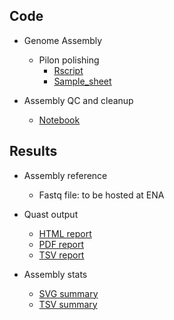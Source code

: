 ## Code

* Genome Assembly
    * Pilon polishing
        * [Rscript](https://github.com/birneylab/MIKK_genome_paper_analysis/tree/master/docs/Individual_assemblies/code/run_iterative_pilon.R)
        * [Sample_sheet](https://github.com/birneylab/MIKK_genome_paper_analysis/tree/master/docs/Individual_assemblies/code/sample_file_list.txt)

* Assembly QC and cleanup
    * [Notebook](https://github.com/birneylab/MIKK_genome_paper_analysis/tree/master/docs/Individual_assemblies/code/individual_assembly_QC_cleanup.ipynb)

## Results

* Assembly reference
    * Fastq file: to be hosted at ENA

* Quast output
    * [HTML report](https://birneylab.github.io/MIKK_genome_paper_analysis/Individual_assemblies/quast/report.html)
    * [PDF report](https://github.com/birneylab/MIKK_genome_paper_analysis/blob/master/docs/Individual_assemblies/quast/report.pdf)
    * [TSV report](https://github.com/birneylab/MIKK_genome_paper_analysis/blob/master/docs/Individual_assemblies/quast/report.tsv)

* Assembly stats
    * [SVG summary](https://github.com/birneylab/MIKK_genome_paper_analysis/blob/master/docs/Individual_assemblies/plots/assembly_stats.svg)
    * [TSV summary](https://github.com/birneylab/MIKK_genome_paper_analysis/blob/master/docs/Individual_assemblies/plots/assembly_stats.tsv)